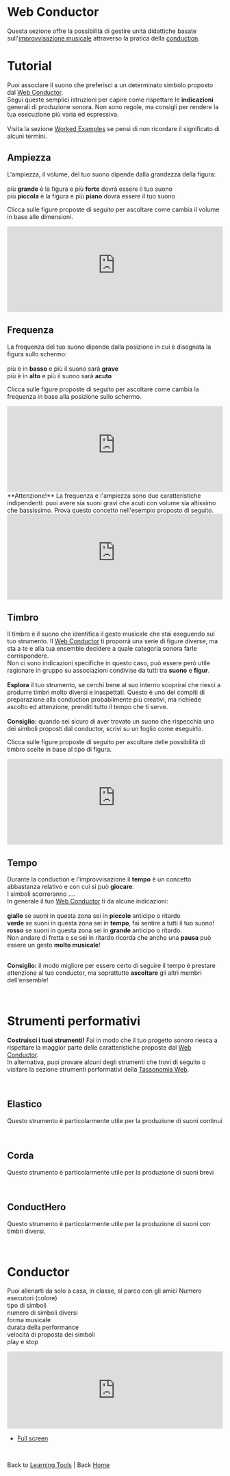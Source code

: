 # Web Conductor

Questa sezione offre la possibilità di gestire unità didattiche basate sull'[improvvisazione musicale](https://it.wikipedia.org/wiki/Improvvisazione_(musica)) attraverso la pratica della [conduction](https://www.musicaelettronica.it/di-cosa-parliamo-quando-parliamo-di-conduction/).
<br>

# Tutorial
Puoi associare il suono che preferisci a un determinato simbolo proposto dal [Web Conductor](https://editor.p5js.org/Berg_/full/xD6wqCkRJ). <br>
Segui queste semplici istruzioni per capire come rispettare le **indicazioni** generali di produzione sonora. Non sono regole, ma consigli per rendere la tua esecuzione più varia ed espressiva. <br> <br>
Visita la sezione [Worked Examples](https://giuseppebergamino.github.io/Home/Learning_tools/Worked_examples/) se pensi di non ricordare il significato di alcuni termini. <br>

## Ampiezza
L'ampiezza, il volume, del tuo suono dipende dalla grandezza della figura: <br><br>
più **grande** è la figura e più **forte** dovrà essere il tuo suono <br>
più **piccola** è la figura e più **piano** dovrà essere il tuo suono <br>

Clicca sulle figure proposte di seguito per ascoltare come cambia il volume in base alle dimensioni.

<iframe src="https://giuseppebergamino.github.io/Home/Learning_tools/Web_conductor/Conductor_ampiezza" style = "height: 200px; width: 100%; border: none;"></iframe>

<br>

## Frequenza
La frequenza del tuo suono dipende dalla posizione in cui è disegnata la figura sullo schermo: <br><br>
più è in **basso** e più il suono sarà **grave** <br>
più è in **alto** e più il suono sarà **acuto** <br>

Clicca sulle figure proposte di seguito per ascoltare come cambia la frequenza in base alla posizione sullo schermo.

<iframe src="https://giuseppebergamino.github.io/Home/Learning_tools/Web_conductor/Conductor_frequenza" style = "height: 200px; width: 100%; border: none;"></iframe>

<br>
**Attenzione!** La frequenza e l'ampiezza sono due caratteristiche indipendenti: puoi avere sia suoni gravi che acuti con volume sia altissimo che bassissimo. Prova questo concetto nell'esempio proposto di seguito.

<iframe src="https://giuseppebergamino.github.io/Home/Learning_tools/Web_conductor/Conductor_ampiezza_frequenza" style = "height: 200px; width: 100%; border: none;"></iframe>


<br>

## Timbro
Il timbro è il suono che identifica il gesto musicale che stai eseguendo sul tuo strumento. Il [Web Conductor](https://editor.p5js.org/Berg_/full/xD6wqCkRJ) ti proporrà una serie di figure diverse, ma sta a te e alla tua ensemble decidere a quale categoria sonora farle corrispondere.<br>
Non ci sono indicazioni specifiche in questo caso, può essere però utile ragionare in gruppo su associazioni condivise da tutti tra **suono** e **figur**. <br><br>
**Esplora** il tuo strumento, se cerchi bene al suo interno scoprirai che riesci a produrre timbri molto diversi e inaspettati. Questo è uno dei compiti di preparazione alla conduction probabilmente più creativi, ma richiede ascolto ed attenzione, prenditi tutto il tempo che ti serve. <br><br>
**Consiglio:** quando sei sicuro di aver trovato un suono che rispecchia uno dei simboli proposti dal conductor, scrivi su un foglio come eseguirlo.

Clicca sulle figure proposte di seguito per ascoltare delle possibilità di timbro scelte in base al tipo di figura.

<iframe src="https://giuseppebergamino.github.io/Home/Learning_tools/Web_conductor/Conductor_timbro" style = "height: 200px; width: 100%; border: none;"></iframe>

<br>

## Tempo
Durante la conduction e l'improvvisazione il **tempo** è un concetto abbastanza relativo e con cui si può **giocare**. <br>
I simboli scorreranno .... <br>
In generale il tuo [Web Conductor](https://editor.p5js.org/Berg_/full/xD6wqCkRJ) ti da alcune indicazioni: <br><br>
**giallo** se suoni in questa zona sei in **piccolo** anticipo o ritardo <br>
**verde** se suoni in questa zona sei in **tempo**, fai sentire a tutti il tuo suono! <br>
**rosso** se suoni in questa zona sei in **grande** anticipo o ritardo. <br>
Non andare di fretta e se sei in ritardo ricorda che anche una **pausa** può essere un gesto **molto musicale**! <br><br>

**Consiglio:** il modo migliore per essere certo di seguire il tempo è prestare attenzione al tuo conductor, ma soprattutto **ascoltare** gli altri membri dell'ensemble! 

<br>



# Strumenti performativi 
**Costruisci i tuoi strumenti!** Fai in modo che il tuo progetto sonoro riesca a rispettare la maggior parte delle caratteristiche proposte dal [Web Conductor](https://editor.p5js.org/Berg_/full/xD6wqCkRJ). <br>
In alternativa, puoi provare alcuni degli strumenti che trovi di seguito o visitare la sezione strumenti performativi della [Tassonomia Web](https://giuseppebergamino.github.io/Home/Learning_tools/Web_taxonomy/).

<br>

## Elastico
Questo strumento è particolarmente utile per la produzione di suoni continui

<br>

## Corda
Questo strumento è particolarmente utile per la produzione di suoni brevi

<br>

## ConductHero
Questo strumento è particolarmente utile per la produzione di suoni con timbri diversi.


<br>

# Conductor
Puoi allenarti da solo a casa, in classe, al parco con gli amici 
Numero esecutori (colore) <br>
tipo di simboli <br>
numero di simboli diversi <br>
forma musicale <br>
durata della performance <br>
velocità di proposta dei simboli <br>
play e stop <br>
<iframe src="https://editor.p5js.org/Berg_/full/xD6wqCkRJ" style = "height: 180px; width: 100%; border: none;"></iframe>

- [Full screen](https://editor.p5js.org/Berg_/full/xD6wqCkRJ)


<p><br></p>


Back to [Learning Tools](https://giuseppebergamino.github.io/Home/Learning_tools/) | Back [Home](https://giuseppebergamino.github.io/Home/) 
